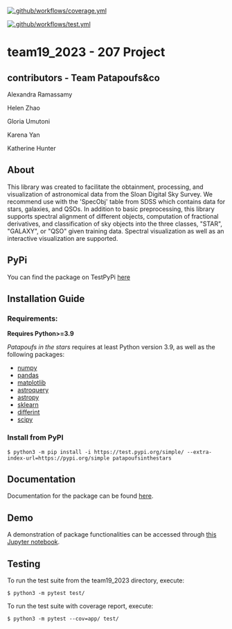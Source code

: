 [![.github/workflows/coverage.yml](https://code.harvard.edu/CS107/team19_2023/actions/workflows/coverage.yml/badge.svg)](https://code.harvard.edu/CS107/team19_2023/actions/workflows/coverage.yml)

[![.github/workflows/test.yml](https://code.harvard.edu/CS107/team19_2023/actions/workflows/test.yml/badge.svg)](https://code.harvard.edu/CS107/team19_2023/actions/workflows/test.yml)

# team19_2023 - 207 Project

## contributors - Team Patapoufs&co

Alexandra Ramassamy

Helen Zhao

Gloria Umutoni

Karena Yan

Katherine Hunter

## About

This library was created to facilitate the obtainment, processing, and
visualization of astronomical data from the Sloan Digital Sky Survey.  We recommend use with the 'SpecObj' table from SDSS which contains data for stars, galaxies, and QSOs. In addition to basic preprocessing,
this library supports spectral alignment of different objects, computation 
of fractional derivatives, and classification of sky objects into the three classes, "STAR", "GALAXY", or "QSO" given training data. 
Spectral visualization as well as an interactive visualization are 
supported. 

## PyPi

You can find the package on TestPyPi [here](https://test.pypi.org/project/patapoufsinthestars/)

## Installation Guide

### Requirements:

**Requires Python>=3.9**

*Patapoufs in the stars* requires at least Python version 3.9, as well as the following packages:
- [numpy](https://numpy.org/install/)
- [pandas](https://pandas.pydata.org/docs/getting_started/install.html)
- [matplotlib](https://matplotlib.org/stable/users/installing/index.html)
- [astroquery](https://astroquery.readthedocs.io/en/latest/)
- [astropy](https://docs.astropy.org/en/stable/install.html)
- [sklearn](https://scikit-learn.org/stable/install.html)
- [differint](https://pypi.org/project/differint/)
- [scipy](https://scipy.org/install/)

### Install from PyPI

`$ python3 -m pip install -i https://test.pypi.org/simple/ --extra-index-url=https://pypi.org/simple patapoufsinthestars`

## Documentation

Documentation for the package can be found [here](docs/_build/html/index.html).

## Demo

A demonstration of package functionalities can be accessed through [this Jupyter notebook](docs/demo.ipynb).

## Testing

To run the test suite from the team19_2023 directory, execute:

`$ python3 -m pytest test/` 

To run the test suite with coverage report, execute:

`$ python3 -m pytest --cov=app/ test/`